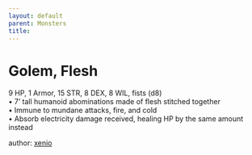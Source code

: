 ```yaml
---
layout: default
parent: Monsters 
title: 
--- 
```

# Golem, Flesh
9 HP, 1 Armor, 15 STR, 8 DEX, 8 WIL, fists (d8)  
• 7’ tall humanoid abominations made of flesh stitched together  
• Immune to mundane attacks, fire, and cold  
• Absorb electricity damage received, healing HP by the same amount instead  




author: [xenio](https://xenioinabottle.blogspot.com/2021/02/classic-monsters-for-cairnito-part-1.html) 



